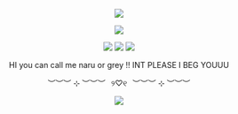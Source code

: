 <p align="center">
<img src="https://i.postimg.cc/fy4kB38G/Untitled285-20250719133104.png"  />
<p align="center">
<img src="https://i.postimg.cc/VvXcyDFs/Untitled287-20250719213410.png"  />
<p align="center">
<img src="https://i.postimg.cc/nVkDWkmt/Tumblr-l-7115372382371.gif"  />
<img src="https://i.postimg.cc/DzXGY3rC/Tumblr-l-1736966843547612.gif"  />
<img src="https://i.postimg.cc/MpcfvJFW/Tumblr-l-7117229417678.gif"  />
<p align="center">
HI you can call me naru or grey !! INT PLEASE I BEG YOUUU
<p align="center">
︶︶︶ ⊹ ︶︶︶⠀୨♡୧⠀︶︶︶ ⊹ ︶︶︶
<p align="center">
<img src="https://i.postimg.cc/rsSsb8bK/Untitled285-20250719133224.png"  />
